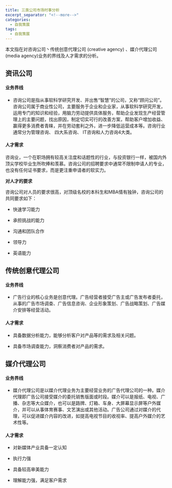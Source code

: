 ```yaml
---
title: 三类公司市场时事分析
excerpt_separator: "<!--more-->"
categories:
  - 自我策展
tags:
  - 自我策展
---
```


本文指在对咨询公司丶传统创意代理公司 (creative agency) 、媒介代理公司 (media agency)业务的界线及人才需求的分析。

<!--more-->

## 资讯公司

#### 业务界线

- 咨询公司是指从事软科学研究开发、并出售“智慧”的公司，又称“顾问公司”。咨询公司属于商业性公司，主要服务于企业和企业家，从事软科学研究开发，运用专门的知识和经验，用脑力劳动提供具体服务，帮助企业发现生产经营管理上的主要问题，找出原因，制定切实可行的改善方案，帮助客户增加收益、赢得更多消费者青睐，并在劳动套利之外，进一步降低运营成本等。咨询行业通常分为管理咨询、 四大系咨询、 IT咨询和人力咨询4大类。

#### 人才需求

咨询业，一个在职场拥有较高关注度和话题性的行业，与投资银行一样，被国内外顶尖学校毕业生所吹捧和羡慕。咨询公司的招聘要求中通常不限制申请人的专业，也没有任何证书要求，而是更注重申请者的软实力。

 **对人才的要求** 

咨询公司对人员的要求很高，对顶级名校的本科生和MBA情有独钟，咨询公司的共同要求如下：

- 快速学习能力

- 承担挑战的能力

- 沟通和团队合作

- 领导力

- 英语能力

## 传统创意代理公司

#### 业务界线

- 广告行业的核心业务是创意代理。广告经营者接受广告主或广告发布者委托，从事的广告市场调查、广告信息咨询、企业形象策划、广告战略策划、广告媒介安排等经营活动。

#### 人才需求

- 具备数据分析能力，能够分析客户对产品等的需求及相关问题。

- 具备市场调查能力，洞察消费者对产品的需求。

## 媒介代理公司

#### 业务界线

- 媒介代理公司是以媒介代理业务为主要经营业务的广告代理公司的一种。媒介代理即广告公司接受媒介的委托销售版面或时段。媒介可以是报纸、电视、广播、杂志等大众媒介，也可以是路牌、灯箱、车身、大屏幕显示屏等户外媒介，并可以从事体育赛事、文艺演出或其他活动。广告公司通过对媒介的代理，可以促进媒介内容的改进，如提高电视节目的收视率、提高户外媒介的艺术性等。

#### 人才需求

- 对新媒体产业具备一定认知

- 执行力强

- 具备较高审美能力

- 理解能力强，满足客户需求